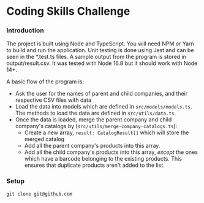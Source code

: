 # Coding Skills Challenge

### Introduction

The project is built using Node and TypeScript. You will need NPM or Yarn to build and run the application. Unit
testing is done using Jest and can be seen in the *.test.ts files. A sample output from the program is stored in output/result.csv. 
It was tested with Node 16.8 but it should work with Node 14+. 

A basic flow of the program is:

- Ask the user for the names of parent and child companies, and their respective CSV files with data
- Load the data into models which are defined in `src/models/models.ts`. The methods to load the data
are defined in `src/utils/data.ts`.
- Once the data is loaded, merge the parent company and child company's catalogs by (`src/utils/merge-company-catalogs.ts`):
    - Create a new array, `result: CatalogResult[]` which will store the merged catalog
    - Add all the parent company's products into this array.
    - Add all the child company's products into this array, *except* the ones which have a barcode belonging to the 
    existing products. This ensures that duplicate products aren't added to the list. 
      
### Setup

```shell
git clone git@github.com
```
